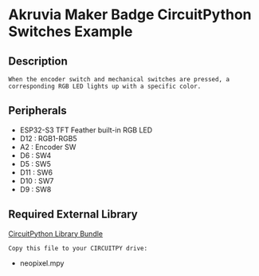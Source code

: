 # Akruvia Maker Badge CircuitPython Switches Example
## Description
```
When the encoder switch and mechanical switches are pressed, a corresponding RGB LED lights up with a specific color.
```
## Peripherals
- ESP32-S3 TFT Feather built-in RGB LED
- D12 : RGB1-RGB5
- A2 : Encoder SW
- D6 : SW4
- D5 : SW5
- D11 : SW6
- D10 : SW7
- D9 : SW8
## Required External Library
[CircuitPython Library Bundle](https://circuitpython.org/libraries)
```
Copy this file to your CIRCUITPY drive:
```
- neopixel.mpy
